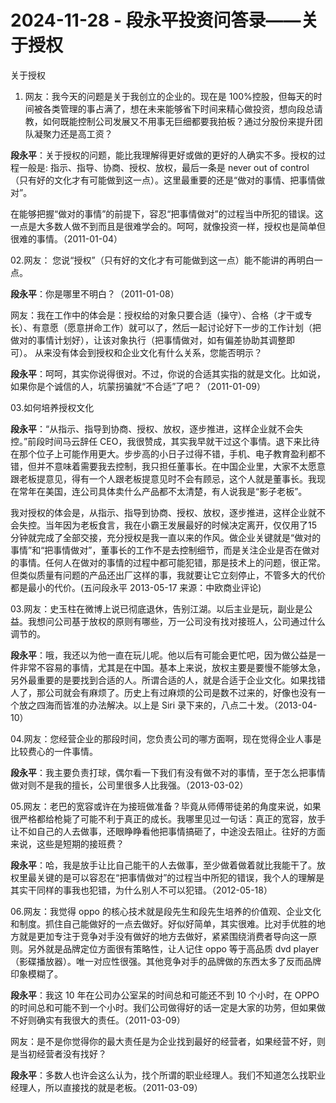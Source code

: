 # 2024-11-28 - 段永平投资问答录——关于授权

关于授权

01. 网友：我今天的问题是关于我创立的企业的。现在是 100%控股，但每天的时间被各类管理的事占满了，想在未来能够省下时间来精心做投资，想向段总请教，如何既能控制公司发展又不用事无巨细都要我拍板？通过分股份来提升团队凝聚力还是高工资？

**段永平**：关于授权的问题，能比我理解得更好或做的更好的人确实不多。授权的过程一般是: 指示、指导、协商、授权、放权，最后一条是 never out of control（只有好的文化才有可能做到这一点）。这里最重要的还是“做对的事情、把事情做对”。

在能够把握“做对的事情”的前提下，容忍“把事情做对”的过程当中所犯的错误。这一点是大多数人做不到而且是很难学会的。呵呵，就像投资一样，授权也是简单但很难的事情。（2011-01-04）

02.网友： 您说“授权”（只有好的文化才有可能做到这一点）能不能讲的再明白一点。

**段永平**：你是哪里不明白？（2011-01-08）

网友：我在工作中的体会是：授权给的对象只要合适（操守）、合格（才干或专长）、有意愿（愿意拼命工作）就可以了，然后一起讨论好下一步的工作计划（把做对的事情计划好），让该对象执行（把事情做对，如有偏差协助其调整即可）。 从来没有体会到授权和企业文化有什么关系，您能否明示？

**段永平**：呵呵，其实你说得很对。不过，你说的合适其实指的就是文化。比如说，如果你是个诚信的人，坑蒙拐骗就“不合适”了吧？（2011-01-09）

03.如何培养授权文化

**段永平**：“从指示、指导到协商、授权、放权，逐步推进，这样企业就不会失控。”前段时间马云辞任 CEO，我很赞成，其实我早就干过这个事情。退下来比待在那个位子上可能作用更大。步步高的小日子过得不错，手机、电子教育盈利都不错，但并不意味着需要我去控制，我只担任董事长。在中国企业里，大家不太愿意跟老板提意见，得有一个人跟老板提意见时不会有顾忌，这个人就是董事长。我现在常年在美国，连公司具体卖什么产品都不太清楚，有人说我是“影子老板”。

我对授权的体会是，从指示、指导到协商、授权、放权，逐步推进，这样企业就不会失控。当年因为老板食言，我在小霸王发展最好的时候决定离开，仅仅用了15 分钟就完成了全部交接，充分授权是我一直以来的作风。做企业关键就是“做对的事情”和“把事情做对”，董事长的工作不是去控制细节，而是关注企业是否在做对的事情。任何人在做对的事情的过程中都可能犯错，那是技术上的问题，很正常。但类似质量有问题的产品还出厂这样的事，我就要让它立刻停止，不管多大的代价都是最小的代价。(五问段永平 2013-05-17 来源：中欧商业评论)

03.网友：史玉柱在微博上说已彻底退休，告别江湖。以后主业是玩，副业是公益。我想问公司基于放权的原则有哪些，万一公司没有找对接班人，公司通过什么调节的。

**段永平**：哦，我还以为他一直在玩儿呢。他以后有可能会更忙吧，因为做公益是一件非常不容易的事情，尤其是在中国。基本上来说，放权主要是要慢不能够太急，另外最重要的是要找到合适的人。所谓合适的人，就是合适于企业文化。如果找错人了，那公司就会有麻烦了。历史上有过麻烦的公司是数不过来的，好像也没有一个放之四海而皆准的办法解决。以上是 Siri 录下来的，八点二十发。（2013-04-10）

04.网友：您经营企业的那段时间，您负责公司的哪方面啊，现在觉得企业人事是比较费心的一件事情。

**段永平**：我主要负责打球，偶尔看一下我们有没有做不对的事情，至于怎么把事情做对则不是我的擅长，公司里很多人比我强。（2013-03-02）

05.网友：老巴的宽容或许在为接班做准备？毕竟从师傅带徒弟的角度来说，如果很严格都给枪毙了可能不利于真正的成长。我哪里见过一句话：真正的宽容，放手让不如自己的人去做事，还眼睁睁看他把事情搞砸了，中途没去阻止。往好的方面来说，这些是短期的接班费？

**段永平**：哈，我是放手让比自己能干的人去做事，至少做着做着就比我能干了。放权里最关键的是可以容忍在“把事情做对”的过程当中所犯的错误，我个人的理解是其实干同样的事我也犯错，为什么别人不可以犯错。（2012-05-18）

06.网友：我觉得 oppo 的核心技术就是段先生和段先生培养的价值观、企业文化和制度。抓住自己能做好的一点去做好。好似好简单，其实很难。比对手优胜的地方就是更加专注于竞争对手没有做好的地方去做好，紧紧围绕消费者导向这一原则。另外就是品牌定位方面很有策略性，让人记住 oppo 等于高品质 dvd player（影碟播放器）。唯一对应性很强。其他竞争对手的品牌做的东西太多了反而品牌印象模糊了。

**段永平**：我这 10 年在公司办公室呆的时间总和可能还不到 10 个小时，在 OPPO的时间总和可能不到一个小时。我们公司做得好的话一定是大家的功劳，但如果做不好则确实有我很大的责任。（2011-03-09）

网友：是不是你觉得你的最大责任是为企业找到最好的经营者，如果经营不好，则是当初经营者没有找好？

**段永平**：多数人也许会这么认为，找个所谓的职业经理人。我们不知道怎么找职业经理人，所以直接找的就是老板。（2011-03-09）